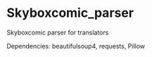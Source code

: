 # Skyboxcomic_parser
Skyboxcomic parser for translators

Dependencies: beautifulsoup4, requests, Pillow
